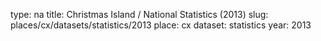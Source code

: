 type: na
title: Christmas Island / National Statistics (2013)
slug: places/cx/datasets/statistics/2013
place: cx
dataset: statistics
year: 2013
